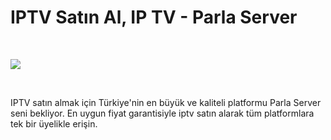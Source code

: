 # IPTV Satın Al, IP TV - Parla Server
</br>
<p></p><a href="https://api.whatsapp.com/send?phone=447510606519"><img src="https://resmim.net/cdn/2025/02/19/NmiXCW.jpg"></a></p>
</br>
<p>IPTV satın almak için Türkiye'nin en büyük ve kaliteli platformu Parla Server seni bekliyor. En uygun fiyat garantisiyle iptv satın alarak tüm platformlara tek bir üyelikle erişin.</p>
